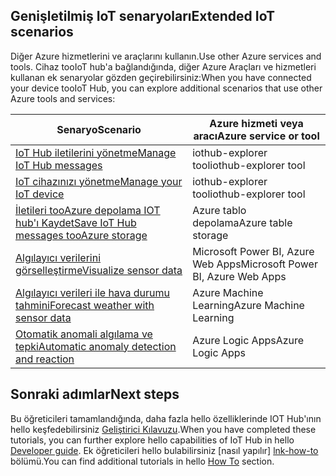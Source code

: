 ## <a name="extended-iot-scenarios"></a><span data-ttu-id="f0cd4-101">Genişletilmiş IoT senaryoları</span><span class="sxs-lookup"><span data-stu-id="f0cd4-101">Extended IoT scenarios</span></span>

<span data-ttu-id="f0cd4-102">Diğer Azure hizmetlerini ve araçlarını kullanın.</span><span class="sxs-lookup"><span data-stu-id="f0cd4-102">Use other Azure services and tools.</span></span> <span data-ttu-id="f0cd4-103">Cihaz tooIoT hub'a bağlandığında, diğer Azure Araçları ve hizmetleri kullanan ek senaryolar gözden geçirebilirsiniz:</span><span class="sxs-lookup"><span data-stu-id="f0cd4-103">When you have connected your device tooIoT Hub, you can explore additional scenarios that use other Azure tools and services:</span></span>

| <span data-ttu-id="f0cd4-104">Senaryo</span><span class="sxs-lookup"><span data-stu-id="f0cd4-104">Scenario</span></span>                                                   | <span data-ttu-id="f0cd4-105">Azure hizmeti veya aracı</span><span class="sxs-lookup"><span data-stu-id="f0cd4-105">Azure service or tool</span></span>              |
|----------------------------------------------------------- |------------------------------------|
| <span data-ttu-id="f0cd4-106">[IoT Hub iletilerini yönetme][Mg_IoT_Hub_Msg]</span><span class="sxs-lookup"><span data-stu-id="f0cd4-106">[Manage IoT Hub messages][Mg_IoT_Hub_Msg]</span></span>                  | <span data-ttu-id="f0cd4-107">iothub-explorer tool</span><span class="sxs-lookup"><span data-stu-id="f0cd4-107">iothub-explorer tool</span></span>               |
| <span data-ttu-id="f0cd4-108">[IoT cihazınızı yönetme][Mg_IoT_Dv]</span><span class="sxs-lookup"><span data-stu-id="f0cd4-108">[Manage your IoT device][Mg_IoT_Dv]</span></span>                        | <span data-ttu-id="f0cd4-109">iothub-explorer tool</span><span class="sxs-lookup"><span data-stu-id="f0cd4-109">iothub-explorer tool</span></span>               |
| <span data-ttu-id="f0cd4-110">[İletileri tooAzure depolama IOT hub'ı Kaydet][Sv_IoT_Msg_Stor]</span><span class="sxs-lookup"><span data-stu-id="f0cd4-110">[Save IoT Hub messages tooAzure storage][Sv_IoT_Msg_Stor]</span></span>  | <span data-ttu-id="f0cd4-111">Azure tablo depolama</span><span class="sxs-lookup"><span data-stu-id="f0cd4-111">Azure table storage</span></span>                |
| <span data-ttu-id="f0cd4-112">[Algılayıcı verilerini görselleştirme][Vis_Data]</span><span class="sxs-lookup"><span data-stu-id="f0cd4-112">[Visualize sensor data][Vis_Data]</span></span>                          | <span data-ttu-id="f0cd4-113">Microsoft Power BI, Azure Web Apps</span><span class="sxs-lookup"><span data-stu-id="f0cd4-113">Microsoft Power BI, Azure Web Apps</span></span> |
| <span data-ttu-id="f0cd4-114">[Algılayıcı verileri ile hava durumu tahmini][Weather_Forecast]</span><span class="sxs-lookup"><span data-stu-id="f0cd4-114">[Forecast weather with sensor data][Weather_Forecast]</span></span>      | <span data-ttu-id="f0cd4-115">Azure Machine Learning</span><span class="sxs-lookup"><span data-stu-id="f0cd4-115">Azure Machine Learning</span></span>             |
| <span data-ttu-id="f0cd4-116">[Otomatik anomali algılama ve tepki][Anomaly_Detect]</span><span class="sxs-lookup"><span data-stu-id="f0cd4-116">[Automatic anomaly detection and reaction][Anomaly_Detect]</span></span> | <span data-ttu-id="f0cd4-117">Azure Logic Apps</span><span class="sxs-lookup"><span data-stu-id="f0cd4-117">Azure Logic Apps</span></span>                   |

## <a name="next-steps"></a><span data-ttu-id="f0cd4-118">Sonraki adımlar</span><span class="sxs-lookup"><span data-stu-id="f0cd4-118">Next steps</span></span>

<span data-ttu-id="f0cd4-119">Bu öğreticileri tamamlandığında, daha fazla hello özelliklerinde IOT Hub'ının hello keşfedebilirsiniz [Geliştirici Kılavuzu][lnk-dev-guide].</span><span class="sxs-lookup"><span data-stu-id="f0cd4-119">When you have completed these tutorials, you can further explore hello capabilities of IoT Hub in hello [Developer guide][lnk-dev-guide].</span></span> <span data-ttu-id="f0cd4-120">Ek öğreticileri hello bulabilirsiniz [nasıl yapılır] [ lnk-how-to] bölümü.</span><span class="sxs-lookup"><span data-stu-id="f0cd4-120">You can find additional tutorials in hello [How To][lnk-how-to] section.</span></span>


[Mg_IoT_Hub_Msg]: ../articles/iot-hub/iot-hub-explorer-cloud-device-messaging.md
[Mg_IoT_Dv]: ../articles/iot-hub/iot-hub-device-management-iothub-explorer.md
[Sv_IoT_Msg_Stor]: ../articles/iot-hub/iot-hub-store-data-in-azure-table-storage.md
[Vis_Data]: ../articles/iot-hub/iot-hub-live-data-visualization-in-power-bi.md
[Weather_Forecast]: ../articles/iot-hub/iot-hub-weather-forecast-machine-learning.md
[Anomaly_Detect]: ../articles/iot-hub/iot-hub-monitoring-notifications-with-azure-logic-apps.md
[lnk-dev-guide]: ../articles/iot-hub/iot-hub-devguide.md
[lnk-how-to]: ../articles/iot-hub/iot-hub-how-to.md